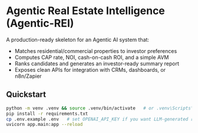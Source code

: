 # Agentic Real Estate Intelligence (Agentic-REI)

A production-ready skeleton for an Agentic AI system that:
- Matches residential/commercial properties to investor preferences
- Computes CAP rate, NOI, cash-on-cash ROI, and a simple AVM
- Ranks candidates and generates an investor-ready summary report
- Exposes clean APIs for integration with CRMs, dashboards, or n8n/Zapier

## Quickstart

```bash
python -m venv .venv && source .venv/bin/activate   # or .venv\Scripts\activate on Windows
pip install -r requirements.txt
cp .env.example .env   # set OPENAI_API_KEY if you want LLM-generated reports
uvicorn app.main:app --reload
